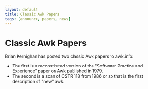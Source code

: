 ```yaml
---
layout: default
title: Classic Awk Papers
tags: [announce, papers, news]
---
```


Classic Awk Papers
==================

Brian Kernighan has posted two classic Awk papers to awk.info:

+ The first is a reconstituted version of the "Software: Practice and
  Experience" paper on Awk published in 1979.
+ The second is a scan of CSTR 118 from 1986 or so that is the first
  description of "new" awk.
